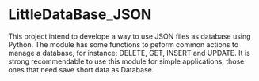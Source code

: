 # LittleDataBase_JSON
This project intend to develope a way to use JSON files as database using Python.
The module has some functions to peform common actions to manage a database, for instance: DELETE, GET, INSERT and UPDATE.
It is strong recommendable to use this module for simple applications, those ones  that need save short data as Database.
